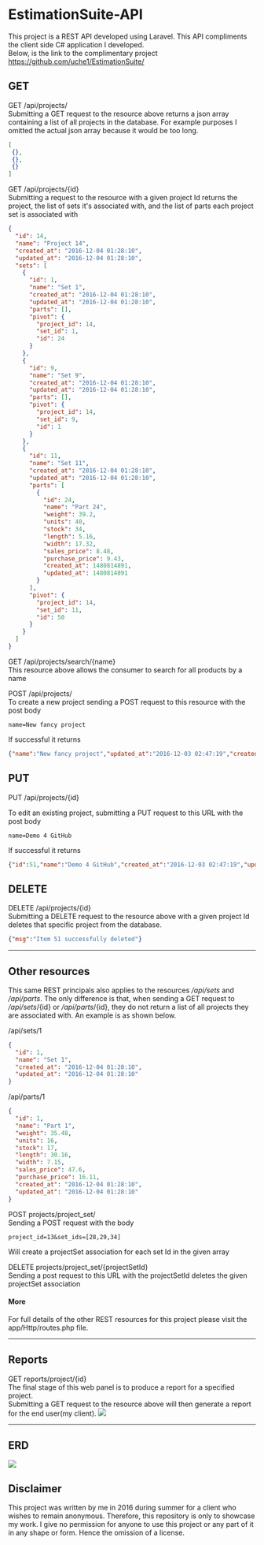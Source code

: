 # EstimationSuite-API
This project is a REST API developed using Laravel. This API compliments the client side C# application I developed.
<br>Below, is the link to the complimentary project
https://github.com/uche1/EstimationSuite/

## GET
GET
/api/projects/<br>
Submitting a GET request to the resource above returns a json array containing a list of all projects in the database.
For example purposes I omitted the actual json array because it would be too long.
```json
[
 {},
 {},
 {}
]
```

GET
/api/projects/{id}<br>
Submitting a request to the resource with a given project Id returns the project,
the list of sets it's associated with, and the list of parts each project set is associated with
```json
{
  "id": 14,
  "name": "Project 14",
  "created_at": "2016-12-04 01:28:10",
  "updated_at": "2016-12-04 01:28:10",
  "sets": [
    {
      "id": 1,
      "name": "Set 1",
      "created_at": "2016-12-04 01:28:10",
      "updated_at": "2016-12-04 01:28:10",
      "parts": [],
      "pivot": {
        "project_id": 14,
        "set_id": 1,
        "id": 24
      }
    },
    {
      "id": 9,
      "name": "Set 9",
      "created_at": "2016-12-04 01:28:10",
      "updated_at": "2016-12-04 01:28:10",
      "parts": [],
      "pivot": {
        "project_id": 14,
        "set_id": 9,
        "id": 1
      }
    },
    {
      "id": 11,
      "name": "Set 11",
      "created_at": "2016-12-04 01:28:10",
      "updated_at": "2016-12-04 01:28:10",
      "parts": [
        {
          "id": 24,
          "name": "Part 24",
          "weight": 39.2,
          "units": 40,
          "stock": 34,
          "length": 5.16,
          "width": 17.32,
          "sales_price": 8.48,
          "purchase_price": 9.43,
          "created_at": 1480814891,
          "updated_at": 1480814891
        }
      ],
      "pivot": {
        "project_id": 14,
        "set_id": 11,
        "id": 50
      }
    }
  ]
}
```

GET
/api/projects/search/{name}<br>
This resource above allows the consumer to search for all products by a name


POST
/api/projects/<br>
To create a new project sending a POST request to this resource with the post body
```text
name=New fancy project
```

If successful it returns
```json
{"name":"New fancy project","updated_at":"2016-12-03 02:47:19","created_at":"2016-12-03 02:47:19","id":51}
```

## PUT
PUT
/api/projects/{id}

To edit an existing project, submitting a PUT request to this URL with the post body

```text
name=Demo 4 GitHub
```

If successful it returns
```json
{"id":51,"name":"Demo 4 GitHub","created_at":"2016-12-03 02:47:19","updated_at":"2016-12-03 02:50:11"}
```

## DELETE
DELETE
/api/projects/{id}<br>
Submitting a DELETE request to the resource above with a given project Id deletes that specific project from the database.

```json
{"msg":"Item 51 successfully deleted"}
```
<hr>

## Other resources
This same REST principals also applies to the resources _/api/sets_ and _/api/parts_. 
The only difference is that, when sending a GET request to  _/api/sets_/{id} or  _/api/parts_/{id}, they do not return a list of all projects they are associated with.
An example is as shown below.

/api/sets/1
```json
{
  "id": 1,
  "name": "Set 1",
  "created_at": "2016-12-04 01:28:10",
  "updated_at": "2016-12-04 01:28:10"
}
```

/api/parts/1
```json
{
  "id": 1,
  "name": "Part 1",
  "weight": 35.48,
  "units": 16,
  "stock": 17,
  "length": 30.16,
  "width": 7.15,
  "sales_price": 47.6,
  "purchase_price": 16.11,
  "created_at": "2016-12-04 01:28:10",
  "updated_at": "2016-12-04 01:28:10"
}
```

POST
projects/project_set/<br>
Sending a POST request with the body
```text
project_id=13&set_ids=[28,29,34]
```
Will create a projectSet association for each set Id in the given array

DELETE
projects/project_set/{projectSetId}<br>
Sending a post request to this URL with the projectSetId deletes the given projectSet association

#### More
For full details of the other REST resources for this project please visit the app/Http/routes.php file.

<hr>

## Reports
GET
reports/project/{id}<br>
The final stage of this web panel is to produce a report for a specified project.
<br>Submitting a GET request to the resource above will then generate a report for the end user(my client).
<img src="http://i.imgur.com/sfvOX5w.png">

<hr>

## ERD
<img src="http://i.imgur.com/O0JfNSa.png">

## Disclaimer
This project was written by me in 2016 during summer for a client who wishes to remain anonymous.
Therefore, this repository is only to showcase my work. I give no permission for anyone to use this project or any part of it in any shape or form. Hence the omission of a license.
